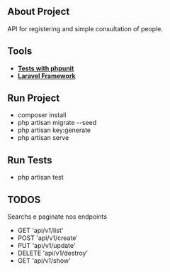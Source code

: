 ## About Project

API for registering and simple consultation of people.

## Tools
 
- **[Tests with phpunit](https://phpunit.de/)** 
- **[Laravel Framework](https://laravel.com/)** 

## Run Project

- composer install
- php artisan migrate --seed
- php artisan key:generate
- php artisan serve

## Run Tests

- php artisan test

## TODOS

Searchs e paginate nos endpoints

-  GET 'api/v1/list'
-  POST 'api/v1/create'
-  PUT 'api/v1/update'
-  DELETE 'api/v1/destroy'
-  GET 'api/v1/show'


 







